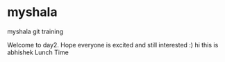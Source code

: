 myshala
=======

myshala git training 

Welcome to day2. Hope everyone is excited and still interested  :)
hi this is abhishek
Lunch Time
